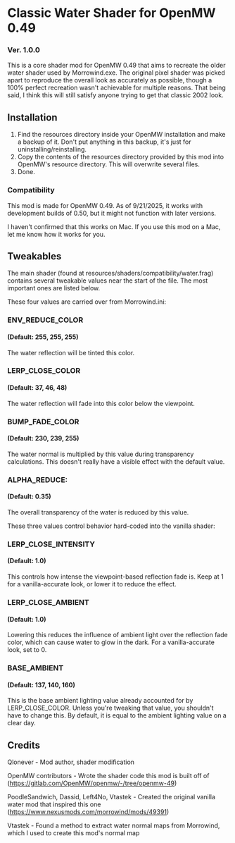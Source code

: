 # Classic Water Shader for OpenMW 0.49
### Ver. 1.0.0
This is a core shader mod for OpenMW 0.49 that aims to recreate the older water shader used by Morrowind.exe. The original pixel shader was picked apart to reproduce the overall look as accurately as possible, though a 100% perfect recreation wasn't achievable for multiple reasons. That being said, I think this will still satisfy anyone trying to get that classic 2002 look.

## Installation

1. Find the resources directory inside your OpenMW installation and make a backup of it. Don't put anything in this backup, it's just for uninstalling/reinstalling.
2. Copy the contents of the resources directory provided by this mod into OpenMW's resource directory. This will overwrite several files.
3. Done.

### Compatibility
This mod is made for OpenMW 0.49. As of 9/21/2025, it works with development builds of 0.50, but it might not function with later versions.

I haven't confirmed that this works on Mac. If you use this mod on a Mac, let me know how it works for you.

## Tweakables

The main shader (found at resources/shaders/compatibility/water.frag) contains several tweakable values near the start of the file. The most important ones are listed below.

These four values are carried over from Morrowind.ini:

### ENV_REDUCE_COLOR
#### (Default: 255, 255, 255)
The water reflection will be tinted this color.

### LERP_CLOSE_COLOR
#### (Default: 37, 46, 48)
The water reflection will fade into this color below the viewpoint.

### BUMP_FADE_COLOR
#### (Default: 230, 239, 255)
The water normal is multiplied by this value during transparency calculations. This doesn't really have a visible effect with the default value.

### ALPHA_REDUCE:
#### (Default: 0.35)
The overall transparency of the water is reduced by this value.

These three values control behavior hard-coded into the vanilla shader:

### LERP_CLOSE_INTENSITY
#### (Default: 1.0)
This controls how intense the viewpoint-based reflection fade is. Keep at 1 for a vanilla-accurate look, or lower it to reduce the effect.

### LERP_CLOSE_AMBIENT
#### (Default: 1.0)
Lowering this reduces the influence of ambient light over the reflection fade color, which can cause water to glow in the dark. For a vanilla-accurate look, set to 0.

### BASE_AMBIENT
#### (Default: 137, 140, 160)
This is the base ambient lighting value already accounted for by LERP_CLOSE_COLOR. Unless you're tweaking that value, you shouldn't have to change this. By default, it is equal to the ambient lighting value on a clear day.

## Credits

Qlonever - Mod author, shader modification

OpenMW contributors - Wrote the shader code this mod is built off of
(https://gitlab.com/OpenMW/openmw/-/tree/openmw-49)

PoodleSandwich, Dassid, Left4No, Vtastek - Created the original vanilla water mod that inspired this one
(https://www.nexusmods.com/morrowind/mods/49391)

Vtastek - Found a method to extract water normal maps from Morrowind, which I used to create this mod's normal map